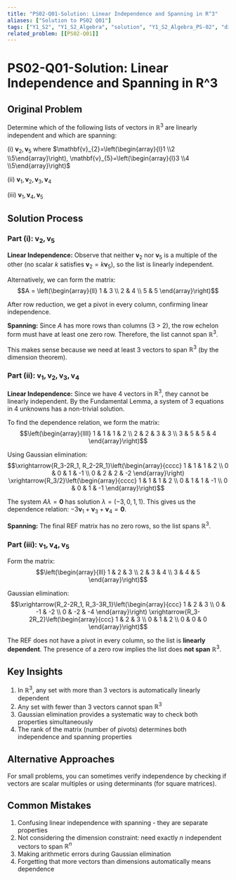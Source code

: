 ```yaml
---
title: "PS02-Q01-Solution: Linear Independence and Spanning in R^3"
aliases: ["Solution to PS02 Q01"]
tags: ["Y1_S2", "Y1_S2_Algebra", "solution", "Y1_S2_Algebra_PS-02", "difficulty-warmup", "linear-independence", "spanning", "Gaussian-elimination"]
related_problem: [[PS02-Q01]]
---
```


# PS02-Q01-Solution: Linear Independence and Spanning in R^3

## Original Problem

Determine which of the following lists of vectors in $\mathbb{R}^{3}$ are linearly independent and which are spanning:

(i) $\mathbf{v}_{2}, \mathbf{v}_{5}$ where $\mathbf{v}_{2}=\left(\begin{array}{l}1 \\2 \\5\end{array}\right), \mathbf{v}_{5}=\left(\begin{array}{l}3 \\4 \\5\end{array}\right)$

(ii) $\mathbf{v}_{1}, \mathbf{v}_{2}, \mathbf{v}_{3}, \mathbf{v}_{4}$ 

(iii) $\mathbf{v}_{1}, \mathbf{v}_{4}, \mathbf{v}_{5}$

## Solution Process

### Part (i): $\mathbf{v}_{2}, \mathbf{v}_{5}$

**Linear Independence:** Observe that neither $\mathbf{v}_{2}$ nor $\mathbf{v}_{5}$ is a multiple of the other (no scalar $k$ satisfies $\mathbf{v}_{2} = k\mathbf{v}_{5}$), so the list is linearly independent.

Alternatively, we can form the matrix:
$$A = \left(\begin{array}{ll}
1 & 3 \\
2 & 4 \\
5 & 5
\end{array}\right)$$

After row reduction, we get a pivot in every column, confirming linear independence.

**Spanning:** Since $A$ has more rows than columns (3 > 2), the row echelon form must have at least one zero row. Therefore, the list cannot span $\mathbb{R}^{3}$. 

This makes sense because we need at least 3 vectors to span $\mathbb{R}^{3}$ (by the dimension theorem).

### Part (ii): $\mathbf{v}_{1}, \mathbf{v}_{2}, \mathbf{v}_{3}, \mathbf{v}_{4}$

**Linear Independence:** Since we have 4 vectors in $\mathbb{R}^{3}$, they cannot be linearly independent. By the Fundamental Lemma, a system of 3 equations in 4 unknowns has a non-trivial solution.

To find the dependence relation, we form the matrix:
$$\left(\begin{array}{llll}
1 & 1 & 1 & 2 \\
2 & 2 & 3 & 3 \\
3 & 5 & 5 & 4
\end{array}\right)$$

Using Gaussian elimination:
$$\xrightarrow{R_3-2R_1, R_2-2R_1}\left(\begin{array}{cccc}
1 & 1 & 1 & 2 \\
0 & 0 & 1 & -1 \\
0 & 2 & 2 & -2
\end{array}\right) \xrightarrow{R_3/2}\left(\begin{array}{cccc}
1 & 1 & 1 & 2 \\
0 & 1 & 1 & -1 \\
0 & 0 & 1 & -1
\end{array}\right)$$

The system $A\lambda = \mathbf{0}$ has solution $\lambda = (-3, 0, 1, 1)$.
This gives us the dependence relation: $-3\mathbf{v}_1 + \mathbf{v}_3 + \mathbf{v}_4 = \mathbf{0}$.

**Spanning:** The final REF matrix has no zero rows, so the list spans $\mathbb{R}^{3}$.

### Part (iii): $\mathbf{v}_{1}, \mathbf{v}_{4}, \mathbf{v}_{5}$

Form the matrix:
$$\left(\begin{array}{lll}
1 & 2 & 3 \\
2 & 3 & 4 \\
3 & 4 & 5
\end{array}\right)$$

Gaussian elimination:
$$\xrightarrow{R_2-2R_1, R_3-3R_1}\left(\begin{array}{ccc}
1 & 2 & 3 \\
0 & -1 & -2 \\
0 & -2 & -4
\end{array}\right) \xrightarrow{R_3-2R_2}\left(\begin{array}{ccc}
1 & 2 & 3 \\
0 & 1 & 2 \\
0 & 0 & 0
\end{array}\right)$$

The REF does not have a pivot in every column, so the list is **linearly dependent**.
The presence of a zero row implies the list does **not span** $\mathbb{R}^{3}$.

## Key Insights

1. In $\mathbb{R}^{3}$, any set with more than 3 vectors is automatically linearly dependent
2. Any set with fewer than 3 vectors cannot span $\mathbb{R}^{3}$
3. Gaussian elimination provides a systematic way to check both properties simultaneously
4. The rank of the matrix (number of pivots) determines both independence and spanning properties

## Alternative Approaches

For small problems, you can sometimes verify independence by checking if vectors are scalar multiples or using determinants (for square matrices).

## Common Mistakes

1. Confusing linear independence with spanning - they are separate properties
2. Not considering the dimension constraint: need exactly $n$ independent vectors to span $\mathbb{R}^n$
3. Making arithmetic errors during Gaussian elimination
4. Forgetting that more vectors than dimensions automatically means dependence
